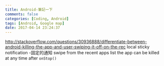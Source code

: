 ```yaml
---
title: Android-筆記一下
comments: false
categories: [Coding, Android]
tags: [Android, Google map]
date: 2017-04-14 23:24:37
---
```


<http://stackoverflow.com/questions/30936888/differentiate-between-android-killing-the-app-and-user-swiping-it-off-on-the-rec>
local sticky notification -固定的通知
swipe from the recent apps list	
the app can be killed at any time after `onStop()`

